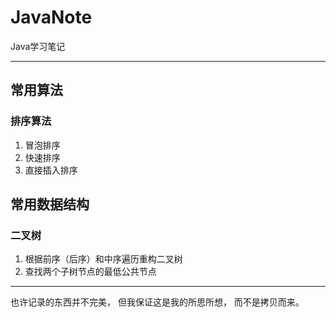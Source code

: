 # JavaNote
Java学习笔记

---------------

## 常用算法

### 排序算法
1. 冒泡排序
2. 快速排序
3. 直接插入排序

## 常用数据结构

### 二叉树
1. 根据前序（后序）和中序遍历重构二叉树
2. 查找两个子树节点的最低公共节点


-------------
也许记录的东西并不完美，
但我保证这是我的所思所想，
而不是拷贝而来。
